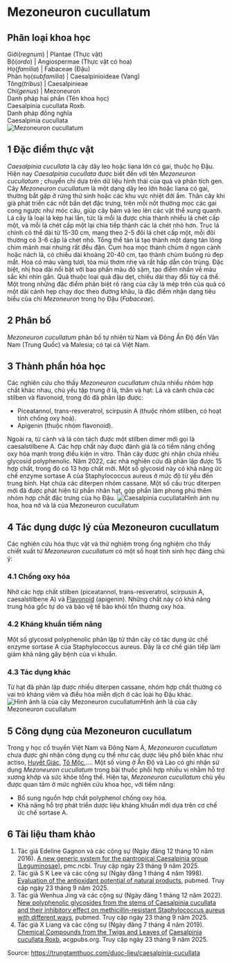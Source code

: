 # Mezoneuron cucullatum

Phân loại khoa học  
---  
Giới(_regnum_) | Plantae (Thực vật)  
Bộ(_ordo_) | Angiospermae (Thực vật có hoa)  
Họ(_familia_) | Fabaceae (Đậu)  
Phân họ(_subfamilia_) | Caesalpinioideae (Vang)  
Tông(_tribus_) | Caesalpinieae  
Chi(_genus_) | Mezoneuron  
Danh pháp hai phần (Tên khoa học)  
Caesalpinia cucullata Roxb.  
Danh pháp đồng nghĩa  
Caesalpinia cucullata   
![Mezoneuron cucullatum](https://trungtamthuoc.com/images/others/caesalpinia-cucullata-11-3582.jpg)
##  1 Đặc điểm thực vật
_Caesalpinia cucullata_ là cây dây leo hoặc liana lớn có gai, thuộc họ Đậu. Hiện nay _Caesalpinia cucullata_ được biết đến với tên  _Mezoneuron cucullatum_ ; chuyển chi dựa trên dữ liệu hình thái của quả và phân tích gen. 
Cây  _Mezoneuron cucullatum_ là một dạng dây leo lớn hoặc liana có gai, thường bắt gặp ở rừng thứ sinh hoặc các khu vực nhiệt đới ẩm. Thân cây khi già phát triển các nốt bần dẹt đặc trưng, trên mỗi nốt thường mọc các gai cong ngược như móc câu, giúp cây bám và leo lên các vật thể xung quanh.
Lá cây là loại lá kép hai lần, tức là mỗi lá được chia thành nhiều lá chét cấp một, và mỗi lá chét cấp một lại chia tiếp thành các lá chét nhỏ hơn. Trục lá chính có thể dài từ 15-30 cm, mang theo 2-5 đôi lá chét cấp một, mỗi đôi thường có 3-6 cặp lá chét nhỏ. Tổng thể tán lá tạo thành một dạng tán lông chim mảnh mai nhưng rất đều đặn.
Cụm hoa mọc thành chùm ở ngọn cành hoặc nách lá, có chiều dài khoảng 20-40 cm, tạo thành chùm buông rủ đẹp mắt. Hoa có màu vàng tươi, tỏa mùi thơm nhẹ và rất hấp dẫn côn trùng. Đặc biệt, nhị hoa dài nổi bật với bao phấn màu đỏ sậm, tạo điểm nhấn về màu sắc khi nhìn gần.
Quả thuộc loại quả đậu dẹt, chiều dài thay đổi tùy cá thể. Một trong những đặc điểm phân biệt rõ ràng của cây là mép trên của quả có một dải cánh hẹp chạy dọc theo đường khâu, là đặc điểm nhận dạng tiêu biểu của chi _Mezoneuron_ trong họ Đậu (_Fabaceae_).
##  2 Phân bố
_Mezoneuron cucullatum_ phân bố tự nhiên từ Nam và Đông Ấn Độ đến Vân Nam (Trung Quốc) và Malesia; có tại cả Việt Nam.
##  3 Thành phần hóa học
Các nghiên cứu cho thấy _Mezoneuron cucullatum_ chứa nhiều nhóm hợp chất khác nhau, chủ yếu tập trung ở lá, thân và hạt:
Lá và cành chứa các stilben và flavonoid, trong đó đã phân lập được:
  * Piceatannol, trans-resveratrol, scirpusin A (thuộc nhóm stilben, có hoạt tính chống oxy hoá).
  * Apigenin (thuộc nhóm flavonoid).


Ngoài ra, từ cành và lá còn tách được một stilben dimer mới gọi là caesalstilbene A. Các hợp chất này được đánh giá là có tiềm năng chống oxy hóa mạnh trong điều kiện in vitro.
Thân cây được ghi nhận chứa nhiều glycosid polyphenolic. Năm 2022, các nhà nghiên cứu đã phân lập được 15 hợp chất, trong đó có 13 hợp chất mới. Một số glycosid này có khả năng ức chế enzyme sortase A của Staphylococcus aureus ở mức độ từ yếu đến trung bình.
Hạt chứa các diterpen nhóm cassane. Một số cấu trúc diterpen mới đã được phát hiện từ phần nhân hạt, góp phần làm phong phú thêm nhóm hợp chất đặc trưng của họ Đậu.
![Caesalpinia cucullata](https://trungtamthuoc.com/images/item/Caesalpinia-cucullata-1.jpg)Hình ảnh nụ hoa, hoa nở và lá của Mezoneuron cucullatum 
##  4 Tác dụng dược lý của Mezoneuron cucullatum
Các nghiên cứu hóa thực vật và thử nghiệm trong ống nghiệm cho thấy chiết xuất từ _Mezoneuron cucullatum_ có một số hoạt tính sinh học đáng chú ý:
### 4.1 Chống oxy hóa
Nhờ các hợp chất stilben (piceatannol, trans-resveratrol, scirpusin A, caesalstilbene A) và [Flavonoid](https://trungtamthuoc.com/hoat-chat/flavonoid "Flavonoid") (apigenin). Những chất này có khả năng trung hòa gốc tự do và bảo vệ tế bào khỏi tổn thương oxy hóa.
### 4.2 Kháng khuẩn tiềm năng
Một số glycosid polyphenolic phân lập từ thân cây có tác dụng ức chế enzyme sortase A của Staphylococcus aureus. Đây là cơ chế gián tiếp làm giảm khả năng gây bệnh của vi khuẩn.
### 4.3 Tác dụng khác
Từ hạt đã phân lập được nhiều diterpen cassane, nhóm hợp chất thường có vai trò kháng viêm và điều hòa miễn dịch ở các loài họ Đậu khác. 
![Hình ảnh lá của cây Mezoneuron cucullatum](https://trungtamthuoc.com/images/item/Mezoneuron-cucullatum.jpg)Hình ảnh lá của cây Mezoneuron cucullatum
##  5 Công dụng của Mezoneuron cucullatum
Trong y học cổ truyền Việt Nam và Đông Nam Á,  _Mezoneuron cucullatum_ chưa được ghi nhận công dụng cụ thể như các dược liệu phổ biến khác như actiso, [Huyết Giác](https://trungtamthuoc.com/duoc-lieu/huyet-giac "Huyết Giác"), [Tô Mộc](https://trungtamthuoc.com/duoc-lieu/to-moc "Tô Mộc"),.... Một số vùng ở Ấn Độ và Lào có ghi nhận sử dụng _Mezoneuron cucullatum_ trong bài thuốc phối hợp nhiều vị nhằm hỗ trợ xương khớp và sức khỏe tổng thể.
Hiện tại, _Mezoneuron cucullatum_ chủ yếu được quan tâm ở mức nghiên cứu khoa học, với tiềm năng:
  * Bổ sung nguồn hợp chất polyphenol chống oxy hóa.
  * Khả năng hỗ trợ phát triển dược liệu kháng khuẩn mới dựa trên cơ chế ức chế sortase A.


##  6 Tài liệu tham khảo
  1. Tác giả Edeline Gagnon và các cộng sự (Ngày đăng 12 tháng 10 năm 2016). [A new generic system for the pantropical Caesalpinia group (Leguminosae),](https://pmc.ncbi.nlm.nih.gov/articles/PMC5558824/) pmc.ncbi. Truy cập ngày 23 tháng 9 năm 2025.
  2. Tác giả S K Lee và các cộng sự (Ngày đăng 1 tháng 4 năm 1998). [Evaluation of the antioxidant potential of natural products.](https://pubmed.ncbi.nlm.nih.gov/10499128/) pubmed. Truy cập ngày 23 tháng 9 năm 2025.
  3. Tác giả Wenhua Jing và các cộng sự (Ngày đăng 1 tháng 12 năm 2022). [New polyphenolic glycosides from the stems of Caesalpinia cucullata and their inhibitory effect on methicillin-resistant Staphylococcus aureus with different ways](https://pubmed.ncbi.nlm.nih.gov/36242982/), pubmed. Truy cập ngày 23 tháng 9 năm 2025.
  4. Tác giả X Liang và các cộng sự (Ngày đăng 7 tháng 4 năm 2019). [Chemical Compounds from the Twigs and Leaves of](https://www.acgpubs.org/doc/20190906164242A4-124-RNP-1812-1088.pdf) [Caesalpinia cucullata Roxb](https://www.acgpubs.org/doc/20190906164242A4-124-RNP-1812-1088.pdf), acgpubs.org. Truy cập ngày 23 tháng 9 năm 2025.




Source: https://trungtamthuoc.com/duoc-lieu/caesalpinia-cucullata